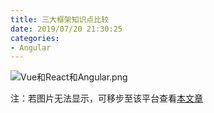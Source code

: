 ```yaml
---
title: 三大框架知识点比较
date: 2019/07/20 21:30:25
categories:
- Angular
---
```


![Vue和React和Angular.png](https://github.com/woshidasusu/Doc/blob/master/%E8%84%91%E5%9B%BE/%E5%89%8D%E7%AB%AF/Vue%E5%92%8CReact%E5%92%8CAngular.png)

注：若图片无法显示，可移步至该平台查看[本文章](https://www.cnblogs.com/dasusu/p/11557458.html)